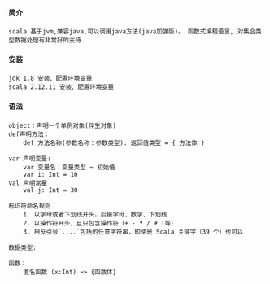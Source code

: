 #### 简介
    scala 基于jvm,兼容java,可以调用java方法(java加强版)。 函数式编程语言, 对集合类型数据处理有非常好的支持

#### 安装
    jdk 1.8 安装、配置环境变量
    scala 2.12.11 安装、配置环境变量

#### 语法
    object：声明一个单例对象(伴生对象)
    def声明方法：
        def 方法名称(参数名称：参数类型): 返回值类型 = { 方法体 }
         
    var 声明变量:
        var 变量名：变量类型 = 初始值
        var i: Int = 10
    val 声明常量
        val j: Int = 30      
    
    标识符命名规则
        1. 以字母或者下划线开头，后接字母、数字、下划线
        2. 以操作符开头，且只包含操作符（+ - * / # !等）
        3. 用反引号`....`包括的任意字符串，即使是 Scala 关键字（39 个）也可以
    
    数据类型:
    
    函数：
        匿名函数 (x:Int) => {函数体}
    
        
    



